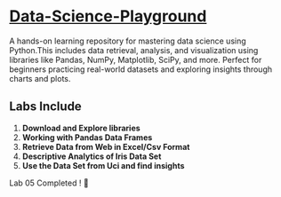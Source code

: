 # [Data-Science-Playground](https://colab.research.google.com/drive/1e4OPmfy5Fbq7PQ19Vfczdjj7bdFjwzHY?usp=sharing)
A hands-on learning repository for mastering data science using Python.This includes data retrieval, analysis, and visualization using libraries like Pandas, NumPy, Matplotlib, SciPy, and more. Perfect for beginners practicing real-world datasets and exploring insights through charts and plots.


## **Labs Include**
1. **Download and Explore libraries**   
2. **Working with Pandas Data Frames**    
3. **Retrieve Data from Web in Excel/Csv Format**    
4. **Descriptive Analytics of Iris Data Set**
5. **Use the Data Set from Uci and find insights**    


Lab 05 Completed ! 🚀